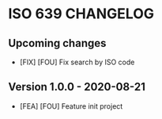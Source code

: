 # ISO 639 CHANGELOG

## Upcoming changes

- [FIX] [FOU] Fix search by ISO code

## Version 1.0.0 - 2020-08-21

- [FEA] [FOU] Feature init project
